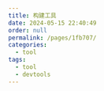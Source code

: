 ```yaml
---
title: 构建工具
date: 2024-05-15 22:40:49
order: null
permalink: /pages/1fb707/
categories: 
  - tool
tags: 
  - tool
  - devtools
---
```

